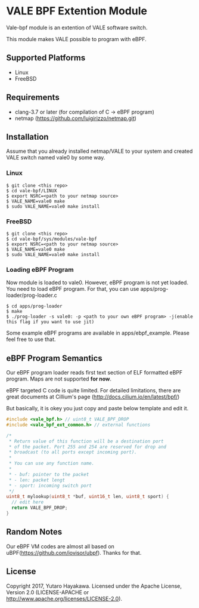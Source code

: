 # VALE BPF Extention Module
Vale-bpf module is an extention of VALE software switch.

This module makes VALE possible to program with eBPF.

## Supported Platforms
- Linux
- FreeBSD

## Requirements
- clang-3.7 or later (for compilation of C -> eBPF program)
- netmap (https://github.com/luigirizzo/netmap.git)

## Installation
Assume that you already installed netmap/VALE to your system
and created VALE switch named vale0 by some way.

### Linux
```
$ git clone <this repo>
$ cd vale-bpf/LINUX
$ export NSRC=<path to your netmap source>
$ VALE_NAME=vale0 make
$ sudo VALE_NAME=vale0 make install
```

### FreeBSD
```
$ git clone <this repo>
$ cd vale-bpf/sys/modules/vale-bpf
$ export NSRC=<path to your netmap source>
$ VALE_NAME=vale0 make
$ sudo VALE_NAME=vale0 make install
```

### Loading eBPF Program
Now module is loaded to vale0. However, eBPF program is not yet loaded.
You need to load eBPF program. For that, you can use apps/prog-loader/prog-loader.c

```
$ cd apps/prog-loader
$ make
$ ./prog-loader -s vale0: -p <path to your own eBPF program> -j(enable this flag if you want to use jit)
```

Some example eBPF programs are available in apps/ebpf\_example. Please feel free to
use that.

## eBPF Program Semantics
Our eBPF program loader reads first text section of ELF formatted eBPF program.
Maps are not supported **for now**.

eBPF targeted C code is quite limited. For detailed limitations, there are great documents
at Cillium's page (http://docs.cilium.io/en/latest/bpf/)

But basically, it is okey you just copy and paste below template and edit it.

```C
#include <vale_bpf.h> // uint8_t VALE_BPF_DROP
#include <vale_bpf_ext_common.h> // external functions

/*
 * Return value of this function will be a destination port
 * of the packet. Port 255 and 254 are reserved for drop and
 * broadcast (to all ports except incoming port).
 *
 * You can use any function name.
 *
 * - buf: pointer to the packet
 * - len: packet lengt
 * - sport: incoming switch port
 */
uint8_t mylookup(uint8_t *buf, uint16_t len, uint8_t sport) {
  // edit here
  return VALE_BPF_DROP;
}
```

## Random Notes
Our eBPF VM codes are almost all based on uBPF(https://github.com/iovisor/ubpf).
Thanks for that.

## License
Copyright 2017, Yutaro Hayakawa. Licensed under the Apache License,
Version 2.0 (LICENSE-APACHE or http://www.apache.org/licenses/LICENSE-2.0).

